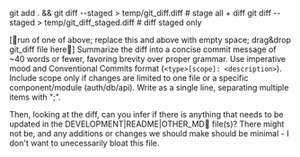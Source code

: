 <!-- Original FlashPaste name: Cursor: Commit Message (2 Part) -->
<!-- FlashPaste ID: 168 -->

git add . && git diff --staged > temp/git_diff.diff  # stage all + diff
git diff --staged > temp/git_diff_staged.diff        # diff staged only

[🔴run of one of above; replace this and above with empty space; drag&drop git_diff file here🔴] 
Summarize the diff into a concise commit message of ~40 words or fewer, favoring brevity over proper grammar. Use imperative mood and Conventional Commits format (`<type>[scope]: <description>`). Include scope only if changes are limited to one file or a specific component/module (auth/db/api). Write as a single line, separating multiple items with ";".

Then, looking at the diff, can you infer if there is anything that needs to be updated in the DEVELOPMENT|README|OTHER_MD🔴  file(s)? There might not be, and any additions or changes we should make should be minimal - I don't want to unecessarily bloat this file.